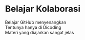 # Belajar Kolaborasi
Belajar GitHub menyenangkan<br>
Tentunya hanya di Dicoding<br>
Materi yang diajarkan sangat jelas
